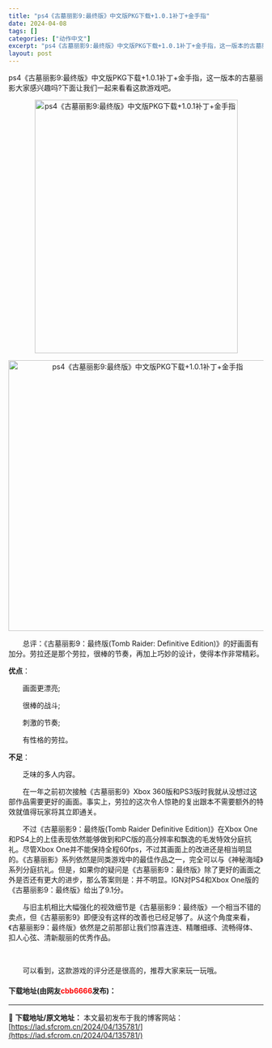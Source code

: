 ```yaml
---
title: "ps4《古墓丽影9:最终版》中文版PKG下载+1.0.1补丁+金手指"
date: 2024-04-08
tags: []
categories: ["动作中文"]
excerpt: "ps4《古墓丽影9:最终版》中文版PKG下载+1.0.1补丁+金手指，这一版本的古墓丽影大家感兴趣吗?下面让我们一起来看看这款游戏吧。 　　总评：《古墓丽影9：最终版(Tomb Raider: Definitive Edition)》的好画面有加分。劳拉还是那个劳拉，很棒的节奏，再加上巧妙的设计，使&hellip;"
layout: post
---
```


 <p>ps4《古墓丽影9:最终版》中文版PKG下载+1.0.1补丁+金手指，这一版本的古墓丽影大家感兴趣吗?下面让我们一起来看看这款游戏吧。</p> <p style="text-align: center;"><img src="https://lad.sfcrom.cn/wp-content/uploads/2024/04/20240408_661358a701310.webp" style="width: 401px; height: 500px;" alt="ps4《古墓丽影9:最终版》中文版PKG下载+1.0.1补丁+金手指" /></p> <p align="center"><img align="" border="0" src="https://lad.sfcrom.cn/wp-content/uploads/2024/04/20240408_661358a75251f.webp" width="534" alt="ps4《古墓丽影9:最终版》中文版PKG下载+1.0.1补丁+金手指" /></p> <p>　　总评：《古墓丽影9：最终版(Tomb Raider: Definitive Edition)》的好画面有加分。劳拉还是那个劳拉，很棒的节奏，再加上巧妙的设计，使得本作非常精彩。</p> <p><strong>优点</strong>：</p> <p>　　画面更漂亮;</p> <p>　　很棒的战斗;</p> <p>　　刺激的节奏;</p> <p>　　有性格的劳拉。</p> <p><strong>不足</strong>：</p> <p>　　乏味的多人内容。</p> <p>　　在一年之前初次接触《古墓丽影9》Xbox 360版和PS3版时我就从没想过这部作品需要更好的画面。事实上，劳拉的这次令人惊艳的复出跟本不需要额外的特效就值得玩家将其立即通关。</p> <p>　　不过《古墓丽影9：最终版(Tomb Raider Definitive Edition)》在Xbox One和PS4上的上佳表现依然能够做到和PC版的高分辨率和飘逸的毛发特效分庭抗礼。尽管Xbox One并不能保持全程60fps，不过其画面上的改进还是相当明显的。《古墓丽影》系列依然是同类游戏中的最佳作品之一，完全可以与《神秘海域》系列分庭抗礼。但是，如果你的疑问是《古墓丽影9：最终版》除了更好的画面之外是否还有更大的进步，那么答案则是：并不明显。IGN对PS4和Xbox One版的《古墓丽影9：最终版》给出了9.1分。</p> <p>　　与旧主机相比大幅强化的视效细节是《古墓丽影9：最终版》一个相当不错的卖点，但《古墓丽影9》即便没有这样的改善也已经足够了。从这个角度来看，《古墓丽影9：最终版》依然是之前那部让我们惊喜连连、精雕细琢、流畅得体、扣人心弦、清新靓丽的优秀作品。</p> <p>&nbsp;</p> <p>　　可以看到，这款游戏的评分还是很高的，推荐大家来玩一玩哦。</p> <p><h4>下载地址(由网友<font color="red">cbb6666</font>发布)：</h4></p> 

---
📖 **下载地址/原文地址：** 本文最初发布于我的博客网站：[https://lad.sfcrom.cn/2024/04/135781/](https://lad.sfcrom.cn/2024/04/135781/)
